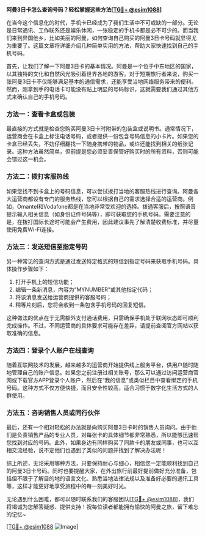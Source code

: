 **阿曼3日卡怎么查询号码？轻松掌握这些方法[[TG💪+ @esim1088](https://t.me/s/esim1088)]**

在当今这个信息化的时代，手机卡已经成为了我们生活中不可或缺的一部分。无论是日常通讯、工作联系还是娱乐休闲，一张稳定的手机卡都是必不可少的。而当我们来到异国他乡，比如美丽的阿曼，如何查询自己购买的阿曼3日卡号码就显得尤为重要了。这篇文章将详细介绍几种简单实用的方法，帮助大家快速找到自己的手机号码。

首先，让我们了解一下阿曼3日卡的基本情况。阿曼是一个位于中东地区的国家，以其独特的文化和自然风光吸引着世界各地的游客。对于短期旅行者来说，购买一张阿曼3日卡不仅能够满足基本的通信需求，还能享受当地网络服务带来的便利。然而，刚拿到手的电话卡可能没有贴上明显的号码标识，这就需要我们通过其他方式来确认自己的手机号码。

### 方法一：查看卡盒或包装

最直接的方式就是检查您购买阿曼3日卡时附带的包装盒或说明书。通常情况下，运营商会在卡盒上标注电话号码，或者提供一份包含号码信息的小卡片。如果您的卡盒已经丢失，不妨仔细翻找一下随身携带的物品，或许还能找到相关的纸张记录。这种方法虽然简单，但前提是您必须妥善保管好购买时的所有资料，否则可能会错过这一机会。

### 方法二：拨打客服热线

如果您找不到卡盒上的号码信息，可以尝试拨打当地的客服热线进行查询。阿曼各大运营商都设有专门的服务热线，您可以根据自己的需求选择合适的运营商。例如，Omantel和Vodafone都是在当地非常受欢迎的选择。拨通客服后，按照语音提示输入相关信息（如身份证件号码等），即可获取您的手机号码。需要注意的是，在拨打国际长途时可能会产生费用，因此建议事先了解清楚收费标准，并尽量使用免费Wi-Fi连接。

### 方法三：发送短信至指定号码

另一种常见的查询方式是通过发送特定格式的短信到指定号码来获取手机号码。具体操作步骤如下：
1. 打开手机上的短信功能；
2. 编辑一条新消息，内容为“MYNUMBER”或其他指定代码；
3. 将该消息发送给运营商提供的客服号码；
4. 稍等片刻后，您将会收到一条包含手机号码的回复短信。

这种做法的优点在于无需额外支付通话费用，只需确保手机处于联网状态即可顺利完成操作。不过，不同运营商的具体要求可能存在差异，请提前查阅官方网站以获取准确的信息。

### 方法四：登录个人账户在线查询

随着互联网技术的发展，越来越多的运营商开始提供线上服务平台，供用户随时随地管理自己的账户信息。如果您之前注册过相关账号，那么可以通过访问运营商官网或下载官方APP登录个人账户，然后在“我的信息”或类似栏目中查看绑定的手机号码。这种方式不仅方便快捷，而且安全性较高，适合习惯于数字化生活方式的人群使用。

### 方法五：咨询销售人员或同行伙伴

最后，还有一个相对轻松的办法就是向购买阿曼3日卡时的销售人员询问。由于他们是负责销售产品的专业人员，对每张卡的具体细节都非常熟悉，所以能够迅速帮您找到对应的号码。此外，如果身边有同样购买了同款卡的朋友或同事，也可以互相交流经验，说不定他们也遇到了类似的问题并找到了解决办法呢！

综上所述，无论采用哪种方法，只要保持耐心与细心，相信您一定能顺利找到自己的阿曼3日卡号码。同时也要提醒大家，在外出旅行前最好提前做好充分准备，包括但不限于了解目的地的语言文化、熟悉当地法律法规以及准备好必要的通讯工具等，这样才能更好地享受旅程中的每一刻美好时光。

无论遇到什么困难，都可以随时联系我们的客服团队[[TG💪+ @esim1088](https://t.me/s/esim1088)]，我们将竭诚为您解答疑惑、提供支持！祝每位读者都能拥有愉快的阿曼之旅，留下难忘的记忆~

[[TG💪+ @esim1088](https://t.me/s/esim1088) ![Image](https://i.postimg.cc/4NQfJmqS/Snipaste-2025-05-13-00-14-12.png)]